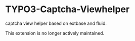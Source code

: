 # TYPO3-Captcha-Viewhelper
captcha view helper based on extbase and fluid.

This extension is no longer actively maintained.
